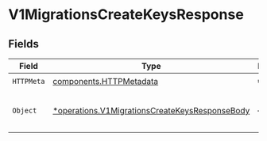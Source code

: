 # V1MigrationsCreateKeysResponse


## Fields

| Field                                                                                                           | Type                                                                                                            | Required                                                                                                        | Description                                                                                                     |
| --------------------------------------------------------------------------------------------------------------- | --------------------------------------------------------------------------------------------------------------- | --------------------------------------------------------------------------------------------------------------- | --------------------------------------------------------------------------------------------------------------- |
| `HTTPMeta`                                                                                                      | [components.HTTPMetadata](../../models/components/httpmetadata.md)                                              | :heavy_check_mark:                                                                                              | N/A                                                                                                             |
| `Object`                                                                                                        | [*operations.V1MigrationsCreateKeysResponseBody](../../models/operations/v1migrationscreatekeysresponsebody.md) | :heavy_minus_sign:                                                                                              | The key ids of all created keys                                                                                 |